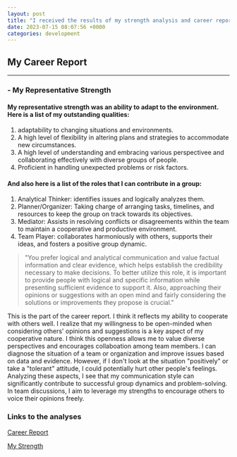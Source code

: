 ```yaml
---
layout: post
title: "I received the results of my strength analysis and career report!"
date: 2023-07-15 08:07:56 +0000
categories: development
---
```


## My Career Report

---

### - My Representative Strength

#### My representative strength was an **ability to adapt to the environment.** Here is a list of my outstanding qualities:

1. adaptability to changing situations and environments.
2. A high level of flexibility in altering plans and strategies to accommodate new circumstances.
3. A high level of understanding and embracing various perspectivee and collaborating effectively with diverse groups of people.
4. Proficient in handling unexpected problems or risk factors.

#### And also here is a list of the **roles** that I can contribute in a group:

1. Analytical Thinker: identifies issues and logically analyzes them.
2. Planner/Organizer: Taking charge of arranging tasks, timelines, and resources to keep the group on track towards its objectives.
3. Mediator: Assists in resolving conflicts or disagreements within the team to maintain a cooperative and productive environment. 
4. Team Player: collaborates harmoniously with others, supports their ideas, and fosters a positive group dynamic.

> "You prefer logical and analytical communication and value factual information and clear evidence, which helps establish the credibility necessary to make decisions. To better utilize this role, it is important to provide people with logical and specific information while presenting sufficient evidence to support it. Also, approaching their opinions or suggestions with an open mind and fairly considering the solutions or improvements they propose is crucial."

This is the part of the career report. I think it reflects my ability to cooperate with others well. I realize that my willingness to be open-minded when considering others' opinions and suggestions is a key aspect of my cooperative nature. I think this openness allows me to value diverse perspectives and encourages collaboation among team members. I can diagnose the situation of a team or organization and improve issues based on data and evidence. However, if I don't look at the situation "positively" or take a "tolerant" attitude, I could potentially hurt other people's feelings. Analyzing these aspects, I see that my communication style can significantly contribute to successful group dynamics and problem-solving. In team discussions, I aim to leverage my strengths to encourage others to voice their opinions freely.

### Links to the analyses

[Career Report]("C:\Users\USER\Downloads\김서정-2023-07-13-1c41CAREER_REPORT16.pdf")

[My Strength]("C:\Users\USER\Downloads\김서정-2023-07-13-1c41PREMIUM_REPORT35.pdf")
